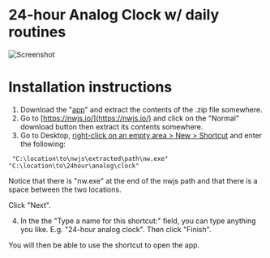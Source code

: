 # 24-hour Analog Clock w/ daily routines

![Screenshot](https://i.redd.it/0q1rhjutawj41.png)

# Installation instructions

1. Download the "[app](https://github.com/utopianknight/24-hour-analog-clock-w-daily-routines/archive/master.zip)" and extract the contents of the .zip file somewhere.
2. Go to [https://nwjs.io/](https://nwjs.io/) and click on the "Normal" download button then extract its contents somewhere.
3. Go to Desktop, <u>right-click on an empty area > New > Shortcut</u> and enter the following:

`` "C:\location\to\nwjs\extracted\path\nw.exe" "C:\location\to\24hour\analog\clock"``

Notice that there is "nw.exe" at the end of the nwjs path and that there is a space between the two locations.

Click "Next".

4. In the the "Type a name for this shortcut:" field, you can type anything you like. E.g. "24-hour analog clock". Then click "Finish".

You will then be able to use the shortcut to open the app.
